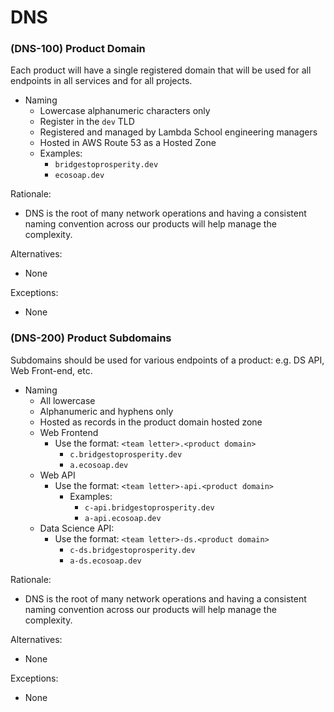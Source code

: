 # DNS

### \(DNS-100\) Product Domain

Each product will have a single registered domain that will be used for all endpoints in all services and for all projects.

* Naming
  * Lowercase alphanumeric characters only
  * Register in the `dev` TLD
  * Registered and managed by Lambda School engineering managers
  * Hosted in AWS Route 53 as a Hosted Zone
  * Examples:
    * `bridgestoprosperity.dev`
    * `ecosoap.dev`

Rationale:

* DNS is the root of many network operations and having a consistent naming convention across our products will help manage the complexity.

Alternatives:

* None

Exceptions:

* None

### \(DNS-200\) Product Subdomains

Subdomains should be used for various endpoints of a product: e.g. DS API, Web Front-end, etc.

* Naming
  * All lowercase
  * Alphanumeric and hyphens only
  * Hosted as records in the product domain hosted zone
  * Web Frontend
    * Use the format: `<team letter>.<product domain>`
      * `c.bridgestoprosperity.dev`
      * `a.ecosoap.dev`
  * Web API
    * Use the format: `<team letter>-api.<product domain>`
      * Examples:
        * `c-api.bridgestoprosperity.dev`
        * `a-api.ecosoap.dev`
  * Data Science API:
    * Use the format: `<team letter>-ds.<product domain>`
      * `c-ds.bridgestoprosperity.dev`
      * `a-ds.ecosoap.dev`

Rationale:

* DNS is the root of many network operations and having a consistent naming convention across our products will help manage the complexity.

Alternatives:

* None

Exceptions:

* None

